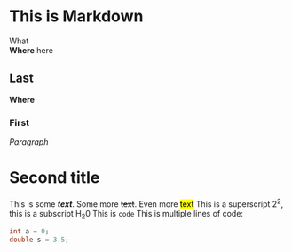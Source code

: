 # This is Markdown

What  
**Where**
here

## Last
__Where__

### First

*Paragraph*

# Second title

This is some ***text***.
Some more ~~text~~.
Even more <mark>text</mark>
This is a superscript 2<sup>2</sup>, this is a subscript
H<sub>2</sub>0
This is `code`
This is multiple lines of code:

```java
int a = 0;
double s = 3.5;
```